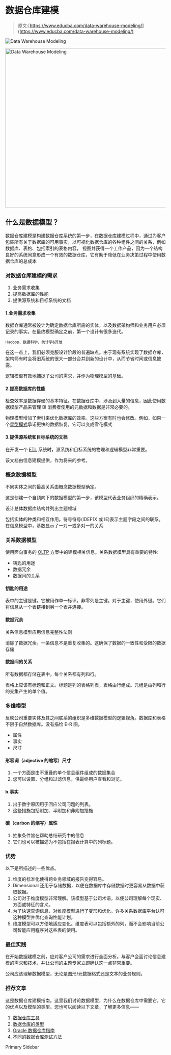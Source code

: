 # 数据仓库建模

> 原文:[https://www.educba.com/data-warehouse-modeling/](https://www.educba.com/data-warehouse-modeling/)

![Data Warehouse Modeling](../Images/50a56b0afa9476a4f4a1f59719a3508a.png)

<noscript><img class="alignnone size-full wp-image-218922" src="../Images/50a56b0afa9476a4f4a1f59719a3508a.png" alt="Data Warehouse Modeling" width="900" height="500" data-original-src="https://cdn.educba.com/academy/wp-content/uploads/2019/10/Data-Warehouse-Modeling.png"/></noscript>

## 什么是数据模型？

数据仓库建模是构建数据仓库系统的第一步，在数据仓库建模过程中，通过为客户包装所有关于数据库的可用事实，以可视化数据仓库的各种组件之间的关系，例如数据库、表格、包括索引的表格内容， 视图并获得一个工作产品，因为一个结构良好的系统同意形成一个有效的数据仓库，它有助于降低在业务决策过程中使用数据仓库的总成本

### 对数据仓库建模的需求

1.  业务需求收集
2.  提高数据库的性能
3.  提供源系统和目标系统的文档

#### 1.业务需求收集

数据仓库通常被设计为确定数据仓库所需的实体，以及数据架构师和业务用户必须记录的事实。在最终模型确定之前，第一个设计有很多迭代。

<small>Hadoop、数据科学、统计学&其他</small>

在这一点上，我们必须克服设计阶段的普遍缺点。由于现有系统实现了数据仓库，架构师有时会将旧系统的很大一部分合并到新的设计中，从而节省时间或信息披露。

逻辑模型有效地捕捉了公司的需求，并作为物理模型的基础。

#### 2.提高数据库的性能

检查效率是数据存储的基本特征。在数据仓库中，涉及到大量的信息，因此使用数据模型产品来管理 BI 消费者使用的元数据和数据是非常必要的。

物理模型增加了索引来优化数据库的效率。这些方案有时也会修改。例如，如果一个[星型模式](https://www.educba.com/what-is-star-schema/)承诺更快的数据恢复，它可以变成雪花模式

#### 3.提供源系统和目标系统的文档

在开发一个 [ETL](https://www.educba.com/what-is-etl/) 系统时，源系统和目标系统的物理和逻辑模型非常重要。

该文档由信息建模提供，作为将来的参考。

### 概念数据模型

不同实体之间的最高关系由概念数据模型确定。

这是创建一个自顶向下的数据模型的第一步，该模型代表业务组织的精确表示。

设计总体数据库结构并列出主题领域

包括实体的种类和相互作用。符号符号(IDEF1X 或 IE)表示主题字段之间的联系。在信息模型中，基数显示了一对一或多对一的关系

### 关系数据模型

使用面向事务的 [OLTP](https://www.educba.com/what-is-oltp/) 方案中的建模相关信息。关系数据模型具有重要的特性:

*   钥匙的用途
*   数据冗余
*   数据间的关系

#### 钥匙的用途

表中的主键是键。它被用作单一标识。非零列是主键。对于主键，使用外键。它们将信息从一个表链接到另一个表并连接。

#### 数据冗余

关系信息模型应用信息完整性法则

消除了数据冗余。一条信息不是重复收集的。这确保了数据的一致性和受限的数据存储

#### 数据间的关系

所有数据都存储在表中，每个关系都有列和行。

表格上应该有标题和正文。标题是列的表格列表，表格由行组成。元组是由列和行的交集产生的单个值。

### 多维模型

反映公司重要实体及其之间联系的组织是多维数据模型的逻辑视角。数据库和表格不限于自然数据库。没有描绘 E-R 图。

*   属性
*   事实
*   尺寸

#### 形容词（adjective 的缩写）尺寸

1.  一个方面是由不重叠的单个信息组件组成的数据集合
2.  您可以设置、分组和过滤信息，供最终用户查看和浏览。

#### b.事实

1.  出于数字原因用于回应公司问题的列表。
2.  这些措施包括附加、半附加和非附加措施

#### 碳（carbon 的缩写）属性

1.  抽象条件旨在帮助总结研究中的信息
2.  它们也可以被描述为不包括在报表计算中的列标题。

### 优势

以下是所描述的一些优点。

1.  维度的标准化使得跨业务领域的报告变得容易。
2.  Dimensional 还用于存储数据，以便在数据库中存储数据时更容易从数据中获取数据。
3.  公司对于维度模型非常理解。该模型基于公司术语，以便公司理解每个现实、方面或特征的含义。
4.  为了快速查询信息，对维度模型进行了变形和优化。许多关系数据库平台认可这种模型并优化查询性能计划。
5.  维度模型可以方便地适应变化。维度表可以包括额外的列，而不会影响当前公司智能应用程序对这些表的使用。

### 最佳实践

在开始数据建模之前，应对客户公司的需求进行全面分析。与客户会面讨论信息建模的需求和技术，并让公司的主题专家立即确认这一点非常重要。

公司应该理解数据模型，无论是图形/元数据格式还是文本的业务规则。

### 推荐文章

这是数据仓库建模指南。这里我们讨论数据模型，为什么在数据仓库中需要它，它的优点以及模型的类型。您也可以阅读以下文章，了解更多信息——

1.  [数据仓库工具](https://www.educba.com/data-warehouse-tools/)
2.  [数据仓库的类型](https://www.educba.com/types-of-data-warehouse/)
3.  [Oracle 数据仓库指南](https://www.educba.com/oracle-data-warehousing/)
4.  [不同的数据仓库测试方法](https://www.educba.com/data-warehouse-testing/)

<footer class="entry-footer">

<aside class="sidebar sidebar-primary widget-area" role="complementary" aria-label="Primary Sidebar">Primary Sidebar</aside>

</footer>